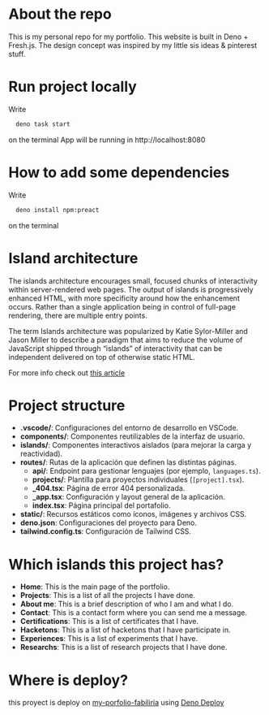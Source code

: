 # About the repo
This is my personal repo for my portfolio. This website is built in Deno + Fresh.js. The design concept was inspired by my little sis ideas & pinterest stuff.

# Run project locally
  Write

  ```bash
    deno task start
  ```
  on the terminal
  App will be running in http://localhost:8080

# How to add some dependencies
  Write

  ```bash
    deno install npm:preact
  ```
  on the terminal

# Island architecture
The islands architecture encourages small, focused chunks of interactivity within server-rendered web pages. The output of islands is progressively enhanced HTML, with more specificity around how the enhancement occurs. Rather than a single application being in control of full-page rendering, there are multiple entry points.

The term Islands architecture was popularized by Katie Sylor-Miller and Jason Miller to describe a paradigm that aims to reduce the volume of JavaScript shipped through “islands” of interactivity that can be independent delivered on top of otherwise static HTML.

For more info check out [this article](https://www.patterns.dev/vanilla/islands-architecture)

# Project structure
- **.vscode/**: Configuraciones del entorno de desarrollo en VSCode.
- **components/**: Componentes reutilizables de la interfaz de usuario.
- **islands/**: Componentes interactivos aislados (para mejorar la carga y reactividad).
- **routes/**: Rutas de la aplicación que definen las distintas páginas.
  - **api/**: Endpoint para gestionar lenguajes (por ejemplo, `languages.ts`).
  - **projects/**: Plantilla para proyectos individuales (`[project].tsx`).
  - **_404.tsx**: Página de error 404 personalizada.
  - **_app.tsx**: Configuración y layout general de la aplicación.
  - **index.tsx**: Página principal del portafolio.
- **static/**: Recursos estáticos como íconos, imágenes y archivos CSS.
- **deno.json**: Configuraciones del proyecto para Deno.
- **tailwind.config.ts**: Configuración de Tailwind CSS.

# Which islands this project has?
- **Home**: This is the main page of the portfolio.
- **Projects**: This is a list of all the projects I have done.
- **About me**: This is a brief description of who I am and what I do.
- **Contact**: This is a contact form where you can send me a message.
- **Certifications**: This is a list of certificates that I have.
- **Hacketons**: This is a list of hacketons that I have participate in.
- **Experiences**: This is a list of experiments that I have.
- **Researchs**: This is a list of research projects that I have done.

# Where is deploy?
this proyect is deploy on [my-porfolio-fabiliria](https://my-portfolio-fabiliria.deno.dev) using [Deno Deploy](https://deno.com/deploy)